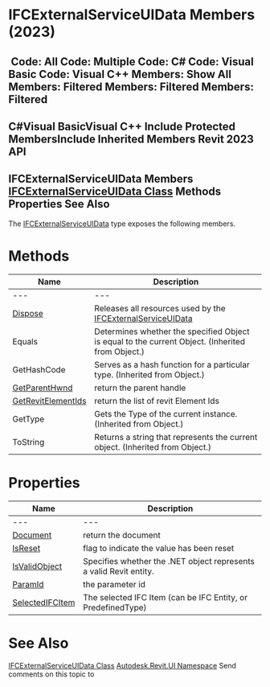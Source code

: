 # IFCExternalServiceUIData Members (2023)

﻿
 Code: All Code: Multiple Code: C# Code: Visual Basic Code: Visual C++  Members: Show All Members: Filtered Members: Filtered Members: Filtered   
---  
C#Visual BasicVisual C++
Include Protected MembersInclude Inherited Members
Revit 2023 API  
---  
IFCExternalServiceUIData Members  
[IFCExternalServiceUIData Class](bbd91fea-754e-fb79-4383-dcb3ef22efac.md "IFCExternalServiceUIData Class") Methods Properties See Also  
---  
The [IFCExternalServiceUIData](bbd91fea-754e-fb79-4383-dcb3ef22efac.md "IFCExternalServiceUIData Class") type exposes the following members.
# Methods
| Name | Description |
| --- | --- |
| --- | --- | --- |
| [Dispose](2858a307-6873-ea62-cc88-14e5651c28e1.md "Dispose Method") | Releases all resources used by the [IFCExternalServiceUIData](bbd91fea-754e-fb79-4383-dcb3ef22efac.md "IFCExternalServiceUIData Class") |
| Equals | Determines whether the specified Object is equal to the current Object. (Inherited from Object.) |
| GetHashCode | Serves as a hash function for a particular type.  (Inherited from Object.) |
| [GetParentHwnd](a237122d-90c6-7c31-eaa0-a2d34a2e1375.md "GetParentHwnd Method") | return the parent handle |
| [GetRevitElementIds](830bbe4d-d38e-786b-f57f-c76a47d33079.md "GetRevitElementIds Method") | return the list of revit Element Ids |
| GetType | Gets the Type of the current instance. (Inherited from Object.) |
| ToString | Returns a string that represents the current object. (Inherited from Object.) |

# Properties
| Name | Description |
| --- | --- |
| --- | --- | --- |
| [Document](8f7fd867-1dc6-4cca-ef6a-d4232bc02144.md "Document Property") | return the document |
| [IsReset](7207d706-bbe3-ca60-5a94-602b05635b5e.md "IsReset Property") | flag to indicate the value has been reset |
| [IsValidObject](6e56583b-9a50-8780-556c-e7e35fab152d.md "IsValidObject Property") | Specifies whether the .NET object represents a valid Revit entity. |
| [ParamId](d5433a86-63c6-8000-9aec-534abf5a81dd.md "ParamId Property") | the parameter id |
| [SelectedIFCItem](d6a2a793-b596-420d-2533-c3001317990d.md "SelectedIFCItem Property") | The selected IFC Item (can be IFC Entity, or PredefinedType) |

# See Also
[IFCExternalServiceUIData Class](bbd91fea-754e-fb79-4383-dcb3ef22efac.md "IFCExternalServiceUIData Class")
[Autodesk.Revit.UI Namespace](e86fd90a-8957-02a6-da7f-ced248966e3e.md "Autodesk.Revit.UI Namespace")
Send comments on this topic to 